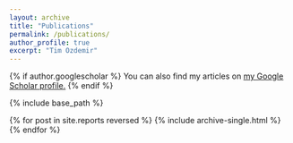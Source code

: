 ```yaml
---
layout: archive
title: "Publications"
permalink: /publications/
author_profile: true
excerpt: "Tim Ozdemir"
---
```


{% if author.googlescholar %}
  You can also find my articles on <u><a href="{{author.googlescholar}}">my Google Scholar profile</a>.</u>
{% endif %}

{% include base_path %}

{% for post in site.reports reversed %}
  {% include archive-single.html %}
{% endfor %}
